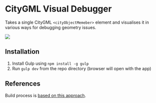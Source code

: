 # CityGML Visual Debugger

Takes a single CityGML `<cityObjectMemeber>` element and visualises it in various ways for debugging geometry issues.

![](http://cl.ly/image/1n2m010h0U1g/Screen%20Shot%202015-06-18%20at%2013.27.24.png)

## Installation

1. Install Gulp using `npm install -g gulp`
2. Run `gulp dev` from the repo directory (browser will open with the app)

## References

Build process is [based on this approach](https://github.com/jakemmarsh/angularjs-gulp-browserify-boilerplate).
